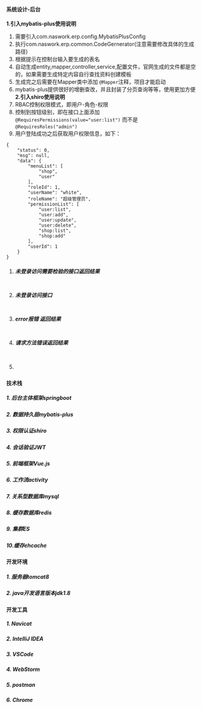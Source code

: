 #### 系统设计-后台
**1.引入mybatis-plus使用说明**  
1. 需要引入com.naswork.erp.config.MybatisPlusConfig
1. 执行com.naswork.erp.common.CodeGernerator(注意需要修改具体的生成路径)   
2. 根据提示在控制台输入要生成的表名  
3. 自动生成entity,mapper,controller,service,配置文件，官网生成的文件都是空的，如果需要生成特定内容自行查找资料创建模板  
4. 生成完之后需要在Mapper类中添加 ```@Mapper```注释，项目才能启动    
5. mybatis-plus提供很好的增删查改，并且封装了分页查询等等，使用更加方便  
**2.引入shiro使用说明**       
1. RBAC控制权限模式，即用户-角色-权限    
1. 控制到按钮级别，即在接口上面添加```@RequiresPermissions(value="user:list")``` 而不是```@RequiresRoles("admin")```
1. 用户登陆成功之后获取用户权限信息，如下：     
```
{
    "status": 0,
    "msg": null,
    "data": {
        "menuList": [
            "shop",
            "user"
        ],
        "roleId": 1,
        "userName": "white",
        "roleName": "超级管理员",
        "permissionList": [
            "user:list",
            "user:add",
            "user:update",
            "user:delete",
            "shop:list",
            "shop:add"
        ],
        "userId": 1
    }
}
```

1. ##### 未登录访问需要检验的接口返回结果       
```

```
2. ##### 未登录访问接口        
```

```
3. ##### error报错 返回结果       
```

```
4. ##### 请求方法错误返回结果     
```

```
5. ##### 

#### 技术栈
##### 1. 后台主体框架springboot
##### 2. 数据持久层mybatis-plus
##### 3. 权限认证shiro
##### 4. 会话验证JWT
##### 5. 前端框架Vue.js
##### 6. 工作流activity
##### 7. 关系型数据库mysql
##### 8. 缓存数据库redis
##### 9. 集群ES
##### 10.缓存ehcache

#### 开发环境
##### 1. 服务器tomcat8
##### 2. java开发语言版本jdk1.8

#### 开发工具
##### 1. Navicat
##### 2. IntelliJ IDEA
##### 3. VSCode
##### 4. WebStorm
##### 5. postman
##### 6. Chrome



